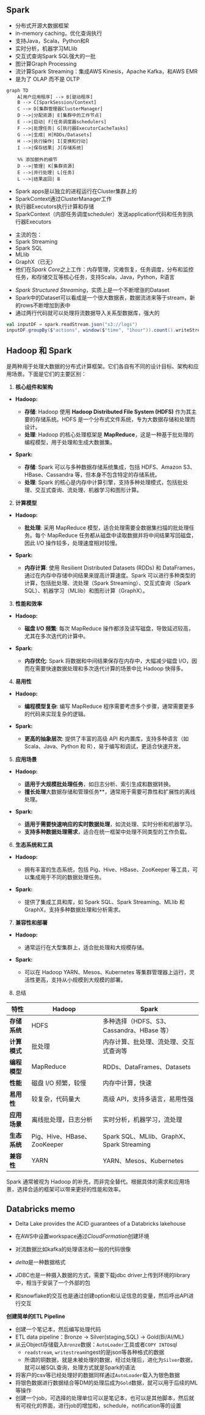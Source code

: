 ## Spark

* 分布式开源大数据框架
* in-memory caching，优化查询执行
* 支持Java，Scala，Python和R
* 实时分析，机器学习MLlib
* 交互式查询Spark SQL强大的一批
* 图计算Graph Processing
* 流计算Spark Streaming：集成AWS Kinesis，Apache Kafka，和AWS EMR
* 是为了 OLAP 而不是 OLTP

```mermaid
graph TD
    A[用户应用程序] --> B[驱动程序]
    B --> C[SparkSession/Context]
    C --> D[集群管理器ClusterManager]
    D -->|分配资源| E[集群中的工作节点]
    E -->|启动| F[任务调度器schedulers]
    F -->|处理任务| G[执行器ExecutorCacheTasks]
    G -->|生成| H[RDDs/Datasets]
    H -->|执行操作| I[变换和行动]
    I -->|保存结果| J[存储系统]

    %% 添加额外的细节
    D -->|管理| K[集群资源]
    E -->|并行处理| L[任务]
    L -->|结果返回| B
```

- Spark apps是以独立的进程运行在Cluster集群上的
- SparkContext通过ClusterManager工作
- 执行器Executors执行计算和存储
- SparkContext（内部任务调度scheduler）发送application代码和任务到执行器Executors

* 主流的包：
* Spark Streaming
* Spark SQL
* MLlib
* GraphX（已无）
* 他们在*Spark Core*之上工作：内存管理，灾难恢复，任务调度，分布和监控任务，和存储交互等核心任务，支持Scala，Java，Python，R语言

- *Spark Structured Streaming*，实质上是一个不断增涨的Dataset
- Spark中的Dataset可以看成是一个很大数据表，数据流进来等于stream，新的rows不断增加到表中
- 通过两行代码就可以处理将流数据导入关系型数据库，强大的
```scala
val inputDF = spark.readStream.json("s3://logs")
inputDF.groupBy($"actions", window($"time", "1hour")).count().writeStream.format("jdbc").start("jdbc:mysql//~")
```

## Hadoop 和 Spark

是两种用于处理大数据的分布式计算框架。它们各自有不同的设计目标、架构和应用场景。下面是它们的主要区别：

1. **核心组件和架构**

- **Hadoop:**
  - **存储**: Hadoop 使用 **Hadoop Distributed File System (HDFS)** 作为其主要的存储系统。HDFS 是一个分布式文件系统，专为大数据存储和处理而设计。
  - **处理**: Hadoop 的核心处理框架是 **MapReduce**，这是一种基于批处理的编程模型，用于处理和生成大数据集。

- **Spark:**
  - **存储**: Spark 可以与多种数据存储系统集成，包括 HDFS、Amazon S3、HBase、Cassandra 等，但本身不包含特定的存储系统。
  - **处理**: Spark 的核心是内存中计算引擎，支持多种处理模式，包括批处理、交互式查询、流处理、机器学习和图形计算。

2. **计算模型**

- **Hadoop:**
  - **批处理**: 采用 MapReduce 模型，适合处理需要全数据集扫描的批处理任务。每个 MapReduce 任务都从磁盘中读取数据并将中间结果写回磁盘，因此 I/O 操作较多，处理速度相对较慢。

- **Spark:**
  - **内存计算**: 使用 Resilient Distributed Datasets (RDDs) 和 DataFrames，通过在内存中存储中间结果来提高计算速度。Spark 可以进行多种类型的计算，包括批处理、流处理（Spark Streaming）、交互式查询（Spark SQL）、机器学习（MLlib）和图形计算（GraphX）。

3. **性能和效率**

- **Hadoop:**
  - **磁盘 I/O 频繁**: 每次 MapReduce 操作都涉及读写磁盘，导致延迟较高，尤其在多次迭代的计算中。

- **Spark:**
  - **内存优化**: Spark 将数据和中间结果保存在内存中，大幅减少磁盘 I/O，因而在需要快速数据处理和多次迭代计算的场景中比 Hadoop 快得多。

4. **易用性**

- **Hadoop:**
  - **编程模型复杂**: 编写 MapReduce 程序需要考虑多个步骤，通常需要更多的代码来实现复杂的逻辑。

- **Spark:**
  - **更高的抽象层次**: 提供了丰富的高级 API 和内置库，支持多种语言（如 Scala、Java、Python 和 R），易于编写和调试，更适合快速开发。

5. **应用场景**

- **Hadoop:**
  - **适用于大规模批处理任务**，如日志分析、索引生成和数据转换。
  - **擅长处理**大数据存储和管理任务**，通常用于需要可靠性和扩展性的离线处理。

- **Spark:**
  - **适用于需要快速响应的实时数据处理**，如流处理、实时分析和机器学习。
  - **支持多种数据处理需求**，适合在统一框架中处理不同类型的工作负载。

6. **生态系统和工具**

- **Hadoop:**
  - 拥有丰富的生态系统，包括 Pig、Hive、HBase、ZooKeeper 等工具，可以集成用于不同的数据处理任务。

- **Spark:**
  - 提供了集成工具和库，如 Spark SQL、Spark Streaming、MLlib 和 GraphX，支持多种数据处理和分析需求。

7. **兼容性和部署**

- **Hadoop:**
  - 通常运行在大型集群上，适合批处理和大规模存储。

- **Spark:**
  - 可以在 Hadoop YARN、Mesos、Kubernetes 等集群管理器上运行，灵活性更高，支持从小规模到大规模的部署。

8. 总结

| **特性**              | **Hadoop**                                   | **Spark**                                    |
|----------------------|----------------------------------------------|----------------------------------------------|
| **存储系统**          | HDFS                                         | 多种选择（HDFS、S3、Cassandra、HBase 等）    |
| **计算模式**          | 批处理                                       | 内存计算、批处理、流处理、交互式查询等      |
| **编程模型**          | MapReduce                                    | RDDs、DataFrames、Datasets                   |
| **性能**              | 磁盘 I/O 频繁，较慢                          | 内存中计算，快速                             |
| **易用性**            | 较复杂，代码量大                             | 高级 API，支持多语言，易用性强               |
| **应用场景**          | 离线批处理，日志分析                         | 实时分析，机器学习，流处理                   |
| **生态系统**          | Pig、Hive、HBase、ZooKeeper                  | Spark SQL、MLlib、GraphX、Spark Streaming    |
| **兼容性**            | YARN                                         | YARN、Mesos、Kubernetes                      |

Spark 通常被视为 Hadoop 的补充，而非完全替代。根据具体的需求和应用场景，选择合适的框架可以带来更好的性能和效率。

## Databricks memo

- Delta Lake provides the ACID guarantees of a Databricks lakehouse

- 在AWS中设置workspace通过*CloudFormation*创建环境
- 对流数据比如kafka的处理语法和一般的代码很像
- *delta*是一种数据格式
- JDBC也是一种摄入数据的方式，需要下载jdbc driver上传到环境的library中，相当于安装了一个外部的包
- 和snowflake的交互也是通过创建option和认证信息的变量，然后呼出API进行交互

**创建简单的ETL Pipeline**
- 创建一个笔记本，然后编写处理代码
- ETL data pipeline：Bronze -> Silver(staging,SQL) -> Gold(Bi/AI/ML)
- 从云Object存储载入`Bronze`数据：`AutoLoader`工具或者`COPY INTO`sql
  * `readstream`, `writestream`ingest的是json等各种格式的数据
  * 所谓的铜数据，就是未被处理的数据，经过处理后，进化为`Silver`数据，就可以被SQL查询，处理方式就是Spark的语法
- 将客户的csv等已经处理好的数据同样通过`AutoLoader`载入为银色数据
- 将银色数据进行数据结合等DM的处理后成为`Gold`数据，就可以用于后续的ML等操作
- 创建一个job，可选择的处理单位可以是笔记本，也可以是其他脚本，然后就有可视化的界面，进行job的增加和，schedule，notification等的设置
